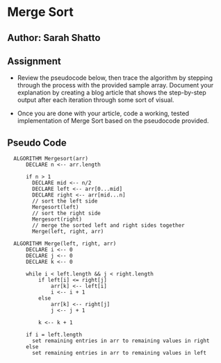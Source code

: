 # Merge Sort

## Author: Sarah Shatto 


## Assignment
- Review the pseudocode below, then trace the algorithm by stepping through the process with the provided sample array. Document your explanation by creating a blog article that shows the step-by-step output after each iteration through some sort of visual.

- Once you are done with your article, code a working, tested implementation of Merge Sort based on the pseudocode provided.

## Pseudo Code

      ALGORITHM Mergesort(arr)
          DECLARE n <-- arr.length
                
          if n > 1
            DECLARE mid <-- n/2
            DECLARE left <-- arr[0...mid]
            DECLARE right <-- arr[mid...n]
            // sort the left side
            Mergesort(left)
            // sort the right side
            Mergesort(right)
            // merge the sorted left and right sides together
            Merge(left, right, arr)

      ALGORITHM Merge(left, right, arr)
          DECLARE i <-- 0
          DECLARE j <-- 0
          DECLARE k <-- 0

          while i < left.length && j < right.length
              if left[i] <= right[j]
                  arr[k] <-- left[i]
                  i <-- i + 1
              else
                  arr[k] <-- right[j]
                  j <-- j + 1
                  
              k <-- k + 1

          if i = left.length
            set remaining entries in arr to remaining values in right
          else
            set remaining entries in arr to remaining values in left
